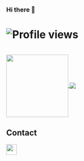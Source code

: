### Hi there 👋

# ![Profile views](https://gpvc.arturio.dev/ssssssssssss)  
<br>
  <a href="https://github.com/anuraghazra/github-readme-stats">
  <img height="165" align="center" src="https://github-readme-stats.vercel.app/api?username=davidcbrk&theme=radical" />
</a>
<a href="https://github.com/anuraghazra/github-readme-stats">
  <img align="center" src="https://github-readme-stats.vercel.app/api/top-langs/?username=davidcbrk&layout=compact&theme=radical" />
</a>

## Contact 
<a>
  <a href="https://www.linkedin.com/in/david-campos-974534220/"><img height="28" align="center" src="https://content.linkedin.com/content/dam/me/business/en-us/amp/brand-site/v2/bg/LI-Logo.svg.original.svg" /></a>
</a>

<!--
**davidcbrk/davidcbrk** is a ✨ _special_ ✨ repository because its `README.md` (this file) appears on your GitHub profile.

Here are some ideas to get you started:

- 🔭 I’m currently working on ...
- 🌱 I’m currently learning ...
- 👯 I’m looking to collaborate on ...
- 🤔 I’m looking for help with ...
- 💬 Ask me about ...
- 📫 How to reach me: ...
- 😄 Pronouns: ...
- ⚡ Fun fact: ...
-->
